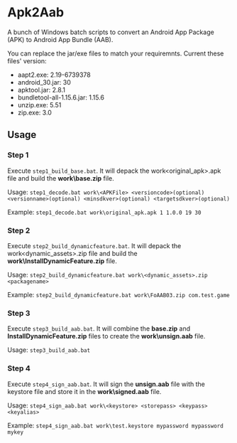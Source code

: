 # Apk2Aab

A bunch of Windows batch scripts to convert an Android App Package (APK) to Android App Bundle (AAB).

You can replace the jar/exe files to match your requiremnts. Current these files' version:

- aapt2.exe: 2.19-6739378
- android_30.jar: 30
- apktool.jar: 2.8.1
- bundletool-all-1.15.6.jar: 1.15.6
- unzip.exe: 5.51
- zip.exe: 3.0

## Usage

### Step 1

Execute `step1_build_base.bat`. It will depack the work\<original_apk>.apk file and build the **work\base.zip** file.

Usage: `step1_decode.bat work\<APKFile> <versioncode>(optional) <versionname>(optional) <minsdkver>(optional) <targetsdkver>(optional)`

Example: `step1_decode.bat work\original_apk.apk 1 1.0.0 19 30`

### Step 2

Execute `step2_build_dynamicfeature.bat`. It will depack the work\<dynamic_assets>.zip file and build the **work\InstallDynamicFeature.zip** file.

Usage: `step2_build_dynamicfeature.bat work\<dynamic_assets>.zip <packagename>`

Example: `step2_build_dynamicfeature.bat work\FoAAB03.zip com.test.game`

### Step 3

Execute `step3_build_aab.bat`. It will combine the **base.zip** and **InstallDynamicFeature.zip** files to create the **work\unsign.aab** file.

Usage: `step3_build_aab.bat`

### Step 4

Execute `step4_sign_aab.bat`. It will sign the **unsign.aab** file with the keystore file and store it in the **work\signed.aab** file.

Usage: `step4_sign_aab.bat work\<keystore> <storepass> <keypass> <keyalias>`

Example: `step4_sign_aab.bat work\test.keystore mypassword mypassword mykey`

